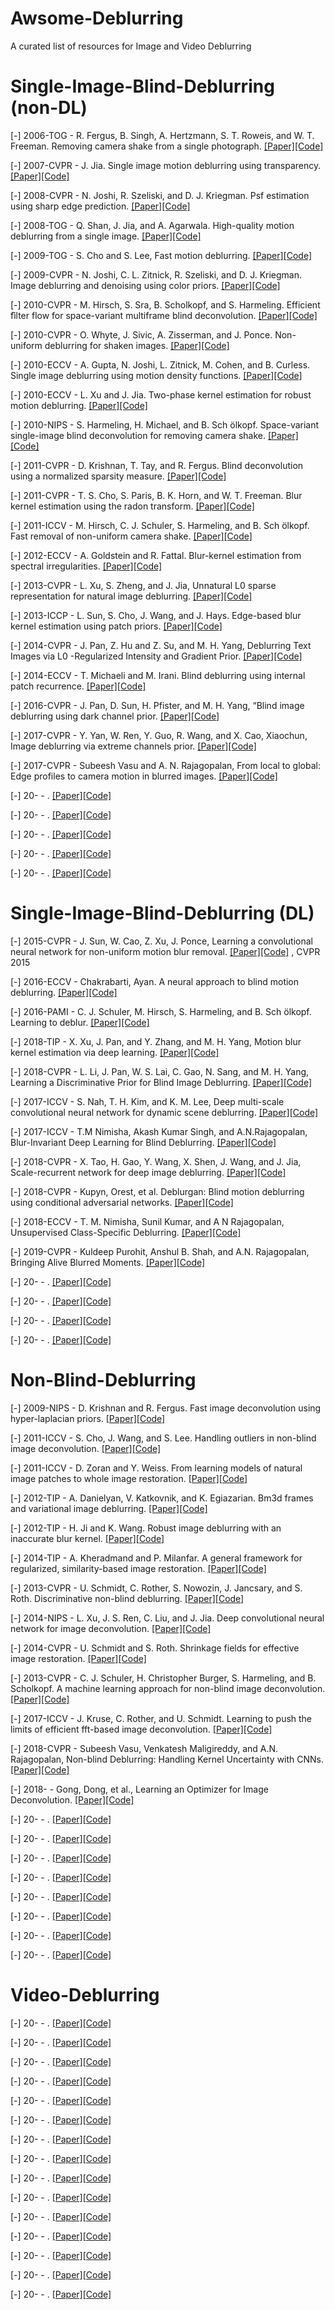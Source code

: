 # Awsome-Deblurring
A curated list of resources for Image and Video Deblurring

# Single-Image-Blind-Deblurring (non-DL)
[-] 2006-TOG - R. Fergus, B. Singh, A. Hertzmann, S. T. Roweis, and W. T. Freeman. Removing camera shake from a single photograph. [[Paper]]()[[Code]]()

[-] 2007-CVPR - J. Jia. Single image motion deblurring using transparency. [[Paper]]()[[Code]]()

[-] 2008-CVPR - N. Joshi, R. Szeliski, and D. J. Kriegman. Psf estimation using sharp edge prediction. [[Paper]]()[[Code]]()

[-] 2008-TOG - Q. Shan, J. Jia, and A. Agarwala. High-quality motion deblurring from a single image. [[Paper]]()[[Code]]()

[-] 2009-TOG - S. Cho and S. Lee, Fast motion deblurring. [[Paper]]()[[Code]]()

[-] 2009-CVPR - N. Joshi, C. L. Zitnick, R. Szeliski, and D. J. Kriegman. Image deblurring and denoising using color priors. [[Paper]]()[[Code]]()

[-] 2010-CVPR - M. Hirsch, S. Sra, B. Scholkopf, and S. Harmeling. Efficient ̈filter flow for space-variant multiframe blind deconvolution. [[Paper]]()[[Code]]()

[-] 2010-CVPR - O. Whyte, J. Sivic, A. Zisserman, and J. Ponce. Non-uniform deblurring for shaken images. [[Paper]]()[[Code]]()

[-] 2010-ECCV - A. Gupta, N. Joshi, L. Zitnick, M. Cohen, and B. Curless. Single image deblurring using motion density functions. [[Paper]]()[[Code]]()

[-] 2010-ECCV - L. Xu and J. Jia. Two-phase kernel estimation for robust motion deblurring. [[Paper]]()[[Code]]()

[-] 2010-NIPS - S. Harmeling, H. Michael, and B. Sch ̈olkopf. Space-variant single-image blind deconvolution for removing camera shake. [[Paper]]()[[Code]]()

[-] 2011-CVPR - D. Krishnan, T. Tay, and R. Fergus. Blind deconvolution using a normalized sparsity measure. [[Paper]]()[[Code]]()

[-] 2011-CVPR - T. S. Cho, S. Paris, B. K. Horn, and W. T. Freeman. Blur kernel estimation using the radon transform. [[Paper]]()[[Code]]()

[-] 2011-ICCV - M. Hirsch, C. J. Schuler, S. Harmeling, and B. Sch ̈olkopf. Fast removal of non-uniform camera shake. [[Paper]]()[[Code]]()

[-] 2012-ECCV - A. Goldstein and R. Fattal. Blur-kernel estimation from spectral irregularities. [[Paper]]()[[Code]]()

[-] 2013-CVPR - L. Xu, S. Zheng, and J. Jia, Unnatural L0 sparse representation for natural image deblurring. [[Paper]]()[[Code]]()

[-] 2013-ICCP - L. Sun, S. Cho, J. Wang, and J. Hays. Edge-based blur kernel estimation using patch priors. [[Paper]]()[[Code]]()

[-] 2014-CVPR - J. Pan, Z. Hu and Z. Su, and M. H. Yang, Deblurring Text Images via L0 -Regularized Intensity and Gradient Prior. [[Paper]]()[[Code]]()

[-] 2014-ECCV - T. Michaeli and M. Irani. Blind deblurring using internal patch recurrence. [[Paper]]()[[Code]]()

[-] 2016-CVPR - J. Pan, D. Sun, H. Pfister, and M. H. Yang, “Blind image deblurring using dark channel prior. [[Paper]]()[[Code]]()

[-] 2017-CVPR - Y. Yan, W. Ren, Y. Guo, R. Wang, and X. Cao, Xiaochun, Image deblurring via extreme channels prior. [[Paper]]()[[Code]]()

[-] 2017-CVPR - Subeesh Vasu and A. N. Rajagopalan, From local to global: Edge profiles to camera motion in blurred images. [[Paper]]()[[Code]]()

[-] 20- - . [[Paper]]()[[Code]]()

[-] 20- - . [[Paper]]()[[Code]]()

[-] 20- - . [[Paper]]()[[Code]]()

[-] 20- - . [[Paper]]()[[Code]]()

[-] 20- - . [[Paper]]()[[Code]]()



# Single-Image-Blind-Deblurring (DL)

[-] 2015-CVPR - J. Sun, W. Cao, Z. Xu, J. Ponce, Learning a convolutional neural network for non-uniform motion blur removal. [[Paper]]()[[Code]]()
, CVPR 2015

[-] 2016-ECCV - Chakrabarti, Ayan. A neural approach to blind motion deblurring. [[Paper]]()[[Code]]()


[-] 2016-PAMI - C. J. Schuler, M. Hirsch, S. Harmeling, and B. Sch ̈olkopf. Learning to deblur. [[Paper]]()[[Code]]()


[-] 2018-TIP - X. Xu, J. Pan, and Y. Zhang, and M. H. Yang, Motion blur kernel estimation via deep learning. [[Paper]]()[[Code]]()


[-] 2018-CVPR - L. Li, J. Pan, W. S. Lai, C. Gao, N. Sang, and M. H. Yang, Learning a Discriminative Prior for Blind Image Deblurring. [[Paper]]()[[Code]]()


[-] 2017-ICCV - S. Nah, T. H. Kim, and K. M. Lee, Deep multi-scale convolutional neural network for dynamic scene deblurring. [[Paper]]()[[Code]]()


[-] 2017-ICCV - T.M Nimisha, Akash Kumar Singh, and A.N.Rajagopalan, Blur-Invariant Deep Learning for Blind Deblurring. [[Paper]]()[[Code]]()


[-] 2018-CVPR - X. Tao, H. Gao, Y. Wang, X. Shen, J. Wang, and J. Jia, Scale-recurrent network for deep image deblurring. [[Paper]]()[[Code]]()


[-] 2018-CVPR - Kupyn, Orest, et al. Deblurgan: Blind motion deblurring using conditional adversarial networks. [[Paper]]()[[Code]]()


[-] 2018-ECCV - T. M. Nimisha, Sunil Kumar, and A N Rajagopalan, Unsupervised Class-Specific Deblurring. [[Paper]]()[[Code]]()


[-] 2019-CVPR - Kuldeep Purohit, Anshul B. Shah, and A.N. Rajagopalan, Bringing Alive Blurred Moments. [[Paper]]()[[Code]]()

[-] 20- - . [[Paper]]()[[Code]]()

[-] 20- - . [[Paper]]()[[Code]]()

[-] 20- - . [[Paper]]()[[Code]]()

[-] 20- - . [[Paper]]()[[Code]]()


# Non-Blind-Deblurring

[-] 2009-NIPS - D. Krishnan and R. Fergus. Fast image deconvolution using hyper-laplacian priors. [[Paper]]()[[Code]]()


[-] 2011-ICCV - S. Cho, J. Wang, and S. Lee. Handling outliers in non-blind image deconvolution. [[Paper]]()[[Code]]()


[-] 2011-ICCV - D. Zoran and Y. Weiss. From learning models of natural image patches to whole image restoration. [[Paper]]()[[Code]]()


[-] 2012-TIP - A. Danielyan, V. Katkovnik, and K. Egiazarian. Bm3d frames and variational image deblurring. [[Paper]]()[[Code]]()


[-] 2012-TIP - H. Ji and K. Wang. Robust image deblurring with an inaccurate blur kernel. [[Paper]]()[[Code]]()


[-] 2014-TIP - A. Kheradmand and P. Milanfar. A general framework for regularized, similarity-based image restoration. [[Paper]]()[[Code]]()


[-] 2013-CVPR - U. Schmidt, C. Rother, S. Nowozin, J. Jancsary, and S. Roth. Discriminative non-blind deblurring. [[Paper]]()[[Code]]()


[-] 2014-NIPS - L. Xu, J. S. Ren, C. Liu, and J. Jia. Deep convolutional neural network for image deconvolution. [[Paper]]()[[Code]]()


[-] 2014-CVPR - U. Schmidt and S. Roth. Shrinkage fields for effective image restoration. [[Paper]]()[[Code]]()


[-] 2013-CVPR - C. J. Schuler, H. Christopher Burger, S. Harmeling, and B. Scholkopf. A machine learning approach for non-blind image deconvolution. [[Paper]]()[[Code]]()


[-] 2017-ICCV - J. Kruse, C. Rother, and U. Schmidt. Learning to push the limits of efficient fft-based image deconvolution. [[Paper]]()[[Code]]()


[-] 2018-CVPR - Subeesh Vasu, Venkatesh Maligireddy, and A.N. Rajagopalan, Non-blind Deblurring: Handling Kernel Uncertainty with CNNs. [[Paper]]()[[Code]]()


[-] 2018- - Gong, Dong, et al., Learning an Optimizer for Image Deconvolution. [[Paper]](https://arxiv.org/abs/1804.03368)[[Code]](https://github.com/donggong1/learn-optimizer-rgdn)

[-] 20- - . [[Paper]]()[[Code]]()

[-] 20- - . [[Paper]]()[[Code]]()

[-] 20- - . [[Paper]]()[[Code]]()

[-] 20- - . [[Paper]]()[[Code]]()

[-] 20- - . [[Paper]]()[[Code]]()

[-] 20- - . [[Paper]]()[[Code]]()

[-] 20- - . [[Paper]]()[[Code]]()

[-] 20- - . [[Paper]]()[[Code]]()

# Video-Deblurring

[-] 20- - . [[Paper]]()[[Code]]()

[-] 20- - . [[Paper]]()[[Code]]()

[-] 20- - . [[Paper]]()[[Code]]()

[-] 20- - . [[Paper]]()[[Code]]()

[-] 20- - . [[Paper]]()[[Code]]()

[-] 20- - . [[Paper]]()[[Code]]()

[-] 20- - . [[Paper]]()[[Code]]()

[-] 20- - . [[Paper]]()[[Code]]()

[-] 20- - . [[Paper]]()[[Code]]()

[-] 20- - . [[Paper]]()[[Code]]()

[-] 20- - . [[Paper]]()[[Code]]()

[-] 20- - . [[Paper]]()[[Code]]()

[-] 20- - . [[Paper]]()[[Code]]()

[-] 20- - . [[Paper]]()[[Code]]()

[-] 20- - . [[Paper]]()[[Code]]()
